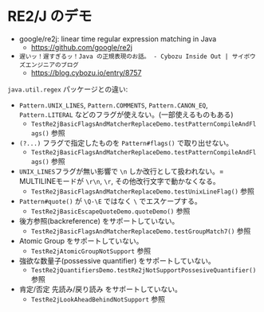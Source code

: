 # RE2/J のデモ

- google/re2j: linear time regular expression matching in Java
  - https://github.com/google/re2j
- `遅いッ！遅すぎるッ！Java の正規表現のお話。 - Cybozu Inside Out | サイボウズエンジニアのブログ`
  - https://blog.cybozu.io/entry/8757

`java.util.regex` パッケージとの違い:

- `Pattern.UNIX_LINES`, `Pattern.COMMENTS`, `Pattern.CANON_EQ`, `Pattern.LITERAL` などのフラグが使えない。(一部使えるものもある)
  - `TestRe2jBasicFlagsAndMatcherReplaceDemo.testPatternCompileAndFlags()` 参照
- `(?...)` フラグで指定したものを `Pattern#flags()` で取り出せない。
  - `TestRe2jBasicFlagsAndMatcherReplaceDemo.testPatternCompileAndFlags()` 参照
- `UNIX_LINES`フラグが無い影響で `\n` しか改行として扱われない。= MULTILINEモードが `\r\n`, `\r`, その他改行文字で動かなくなる。
  - `TestRe2jBasicFlagsAndMatcherReplaceDemo.testUnixLineFlag()` 参照
- `Pattern#quote()` が `\Q-\E` ではなく `\` でエスケープする。
  - `TestRe2jBasicEscapeQuoteDemo.quoteDemo()` 参照
- 後方参照(backreference) をサポートしていない。
  - `TestRe2jBasicFlagsAndMatcherReplaceDemo.testGroupMatch7()` 参照
- Atomic Group  をサポートしていない。
  - `TestRe2jAtomicGroupNotSupport` 参照
- 強欲な数量子(possessive quantifier) をサポートしていない。
  - `TestRe2jQuantifiersDemo.testRe2jNotSupportPossesiveQuantifier()` 参照
- 肯定/否定 先読み/戻り読み をサポートしていない。
  - `TestRe2jLookAheadBehindNotSupport` 参照

